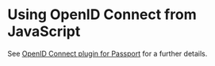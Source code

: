 # Using OpenID Connect from JavaScript

See [OpenID Connect plugin for Passport](http://www.gluu.co/.qqh2) for a
further details.


